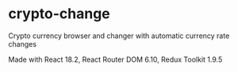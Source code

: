 # crypto-change
Crypto currency browser and changer with automatic currency rate changes

Made with React 18.2, React Router DOM 6.10, Redux Toolkit 1.9.5

